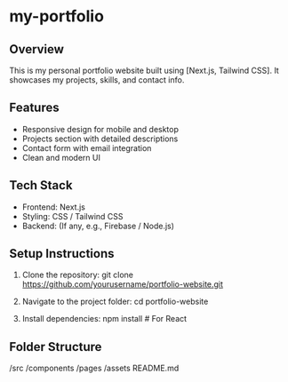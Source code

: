 # my-portfolio


## Overview
This is my personal portfolio website built using [Next.js, Tailwind CSS]. It showcases my projects, skills, and contact info.

## Features
- Responsive design for mobile and desktop
- Projects section with detailed descriptions
- Contact form with email integration
- Clean and modern UI

## Tech Stack
- Frontend: Next.js
- Styling: CSS / Tailwind CSS 
- Backend: (If any, e.g., Firebase / Node.js)

## Setup Instructions
1. Clone the repository:
   git clone https://github.com/yourusername/portfolio-website.git
   
2. Navigate to the project folder:
   cd portfolio-website

3. Install dependencies:
   npm install # For React

## Folder Structure
/src
/components
/pages
/assets
README.md
